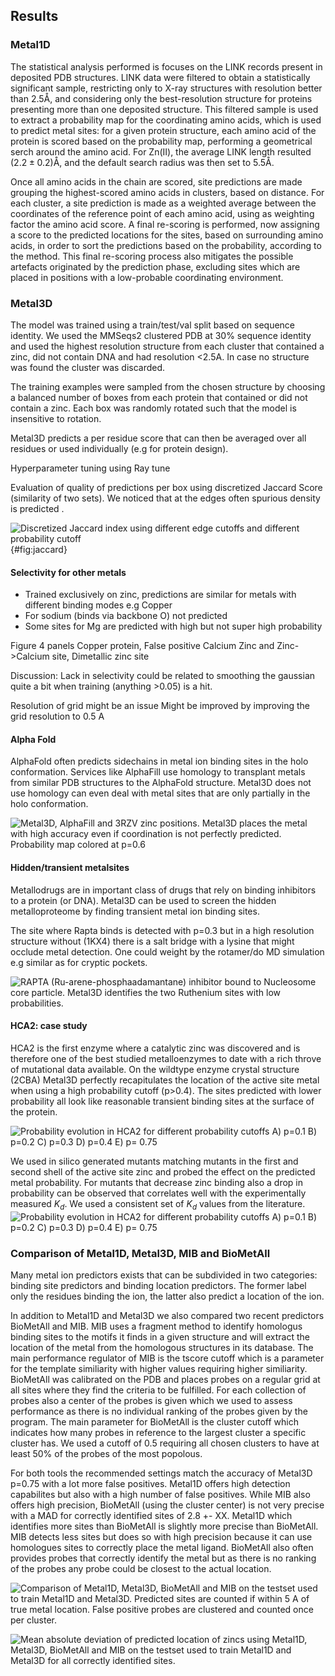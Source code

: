 ## Results

### Metal1D

<!---
The starting PDB structures used are the ones in the training set, discuss what's the best way to describe it: repeat what is also said later for Metal3D?  
-->

The statistical analysis performed is focuses on the LINK records present in deposited PDB structures. LINK data were filtered to obtain a statistically significant sample, restricting only to X-ray structures with resolution better than $2.5 \text{\AA}$, and considering only the best-resolution structure for proteins presenting more than one deposited structure. This filtered sample is used to extract a probability map for the coordinating amino acids, which is used to predict metal sites: for a given protein structure, each amino acid of the protein is scored based on the probability map, performing a geometrical serch around the amino acid. For Zn(II), the average LINK length resulted $(2.2 \pm 0.2)\text{\AA}$, and the default search radius was then set to $5.5\text{\AA}$. 

Once all amino acids in the chain are scored, site predictions are made grouping the highest-scored amino acids in clusters, based on distance. For each cluster, a site prediction is made as a weighted average between the coordinates of the reference point of each amino acid, using as weighting factor the amino acid score. A final re-scoring is performed, now assigning a score to the predicted locations for the sites, based on surrounding amino acids, in order to sort the predictions based on the probability, according to the method. This final re-scoring process also mitigates the possible artefacts originated by the prediction phase, excluding sites  which are placed in positions with a low-probable coordinating  environment. 

<!---
Not sure if this  two paragraphs are too long for the results section, I tried to highlight how the method works without focusing on the details (explained in the method section), but may need to make it shorter
-->

### Metal3D

The model was trained using a train/test/val split based on sequence identity. We used the MMSeqs2 clustered PDB at 30% sequence identity and used the highest resolution structure from each cluster that contained a zinc, did not contain DNA and had resolution <2.5A. In case no structure was found the cluster was discarded. 

The training examples were sampled from the chosen structure by choosing a balanced number of boxes from each protein that contained or did not contain a zinc. Each box was randomly rotated such that the model is insensitive to rotation. 

Metal3D predicts a per residue score that can then be averaged over all residues or used individually (e.g for protein design). 

Hyperparameter tuning using Ray tune


Evaluation of quality of predictions per box using discretized Jaccard Score (similarity of two sets). We noticed that at the edges often spurious density is predicted . 


![Discretized Jaccard index using different edge cutoffs and different probability cutoff](images/jaccard.png){#fig:jaccard}



#### Selectivity for other metals

<!-- Probably no figure needed  -->

- Trained exclusively on zinc, predictions are similar for metals with different binding modes e.g Copper
- For sodium (binds via backbone O) not predicted
- Some sites for Mg are predicted with high but not super high probability

Figure 4 panels Copper protein, False positive Calcium Zinc and Zinc->Calcium site, Dimetallic zinc site

Discussion:
Lack in selectivity could be related to smoothing the gaussian quite a bit when training (anything >0.05) is a hit. 

Resolution of grid might be an issue 
Might be improved by improving the grid resolution to 0.5 A

#### Alpha Fold 

AlphaFold often predicts sidechains in metal ion binding sites in the holo conformation. Services like AlphaFill use homology to transplant metals from similar PDB structures to the AlphaFold structure. Metal3D does not use homology can even deal with metal sites that are only partially in the holo conformation. 

![Metal3D, AlphaFill and 3RZV zinc positions. Metal3D places the metal with high accuracy even if coordination is not perfectly predicted. Probability map colored at p=0.6](images/3rzv_alphafold_metal3d_alphafill.png)

#### Hidden/transient metalsites

Metallodrugs are in important class of drugs that rely on binding inhibitors to a protein (or DNA). Metal3D can be used to screen the hidden metalloproteome by finding transient metal ion binding sites. 

The site where Rapta binds is detected with p=0.3 but in a high resolution structure without (1KX4) there is a salt bridge with a lysine that might occlude metal detection. One could weight by the rotamer/do MD simulation e.g similar as for cryptic pockets. 

![RAPTA (Ru-arene-phosphaadamantane) inhibitor bound to Nucleosome core particle. Metal3D identifies the two Ruthenium sites with low probabilities.](images/5xf6_rapta_vis.png)

#### HCA2: case study

HCA2 is the first enzyme where a catalytic zinc was discovered and is therefore one of the best studied metalloenzymes to date with a rich throve of mutational data available. 
On the wildtype enzyme crystal structure (2CBA) Metal3D perfectly recapitulates the location of the active site metal when using a high probability cutoff (p>0.4). The sites predicted with lower probability all look like reasonable transient binding sites at the surface of the protein. 

![Probability evolution in HCA2 for different probability cutoffs A) p=0.1 B) p=0.2 C) p=0.3 D) p=0.4 E) p= 0.75](images/2CBA_probabilities.png)

We used in silico generated mutants matching mutants in the first and second shell of the active site zinc and probed the effect on the predicted metal probability. For mutants that decrease zinc binding also a drop in probability can be observed that correlates well with the experimentally measured $K_d$. We used a consistent set of $K_d$ values from the literature.
![Probability evolution in HCA2 for different probability cutoffs A) p=0.1 B) p=0.2 C) p=0.3 D) p=0.4 E) p= 0.75](images/kd_vs_p_nolog_newmethod.jpg)

### Comparison of Metal1D, Metal3D, MIB and BioMetAll

Many metal ion predictors exists that can be subdivided in two categories: binding site predictors and binding location predictors. The former label only the residues binding the ion, the latter also predict a location of the ion. 

In addition to Metal1D and Metal3D we also compared two recent predictors BioMetAll and MIB. MIB uses a fragment method to identify homologus binding sites to the motifs it finds in a given structure and will extract the location of the metal from the homologous structures in its database. The main performance regulator of MIB is the tscore cutoff which is a parameter for the template similiarity with higher values requiring higher similiarity. 
BioMetAll was calibrated on the PDB and places probes on a regular grid at all sites where they find the criteria to be fulfilled. For each collection of probes also a center of the probes is given which we used to assess performance as there is no individual ranking of the probes given by the program. The main parameter for BioMetAll is the cluster cutoff which indicates how many probes in reference to the largest cluster a specific cluster has. We used a cutoff of 0.5 requiring all chosen clusters to have at least 50% of the probes of the most popolous. 

For both tools the recommended settings match the accuracy of Metal3D p=0.75 with a lot more false positives. 
Metal1D offers high detection capabilites but also with a high number of false positives. 
While MIB also offers high precision, BioMetAll (using the cluster center) is not very precise with a MAD for correctly identified sites of 2.8 +- XX. Metal1D which identifies more sites than BioMetAll is slightly more precise than BioMetAll. MIB detects less sites but does so with high precision because it can use homologues sites to correctly place the metal ligand. BioMetAll also often provides probes that correctly identify the metal but as there is no ranking of the probes any probe could be closest to the actual location. 

![Comparison of Metal1D, Metal3D, BioMetAll and MIB on the testset used to train Metal1D and Metal3D. Predicted sites are counted if within 5 A of true metal location. False positive probes are clustered and counted once per cluster. ](images/metal3d_biometall_comparison.jpg)

![Mean absolute deviation of predicted location of zincs using Metal1D, Metal3D, BioMetAll and MIB on the testset used to train Metal1D and Metal3D for all correctly identified sites. ](images/mad_violin.jpg)
